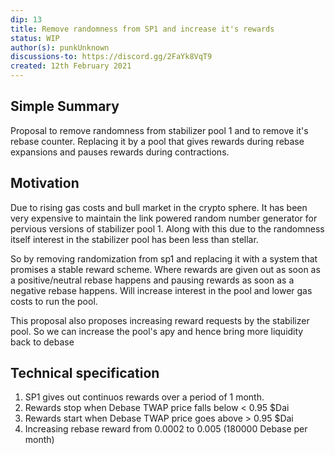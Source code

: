 ```yaml
---
dip: 13
title: Remove randomness from SP1 and increase it's rewards
status: WIP
author(s): punkUnknown
discussions-to: https://discord.gg/2FaYk8VqT9
created: 12th February 2021
---
```

## Simple Summary
Proposal to remove randomness from stabilizer pool 1 and to remove it's rebase counter. Replacing it by a pool that gives rewards during rebase expansions and pauses rewards during contractions.

## Motivation
Due to rising gas costs and bull market in the crypto sphere. It has been very expensive to maintain the link powered random number generator for pervious versions of stabilizer pool 1. Along with this due to the randomness itself interest in the stabilizer pool has been less than stellar. 

So by removing randomization from sp1 and replacing it with a system that promises a stable reward scheme. Where rewards are given out as soon as a positive/neutral rebase happens and pausing rewards as soon as a negative rebase happens. Will increase interest in the pool and lower gas costs to run the pool.

This proposal also proposes increasing reward requests by the stabilizer pool. So we can increase the pool's apy and hence bring more liquidity back to debase

## Technical specification

1. SP1 gives out continuos rewards over a period of 1 month. 
2. Rewards stop when Debase TWAP price falls below < 0.95 $Dai
3. Rewards start when Debase TWAP price goes above > 0.95 $Dai
4. Increasing rebase reward from 0.0002 to 0.005 (180000 Debase per month)
